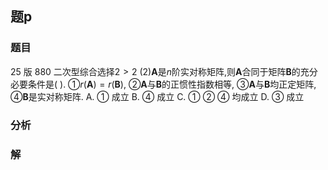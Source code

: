 ## 题p
### 题目
25 版 880 二次型综合选择$2 > 2$
(2)$\mathbf{A}$是$n$阶实对称矩阵,则$\mathbf{A}$合同于矩阵$\mathbf{B}$的充分必要条件是(   ).
①$r( \mathbf{A})  = r( \mathbf{B})$, ②$\mathbf{A}$与$\mathbf{B}$的正惯性指数相等,
③$\mathbf{A}$与$\mathbf{B}$均正定矩阵, ④$\mathbf{B}$是实对称矩阵.
A. ① 成立 B. ④ 成立
C. ① ② ④ 均成立 D. ③ 成立
### 分析

### 解